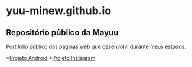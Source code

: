 # yuu-minew.github.io
## Repositório público da Mayuu
Portifólio público das páginas web que desenvolvi durante meus estudos.

*<a href="https://yuu-minew.github.io/projeto-android/" target="_blank">Projeto Android</a>
*<a href="https://yuu-minew.github.io/dio-desafio-recriando-pag-insta/" target="_blank">Projeto Instagram</a>
